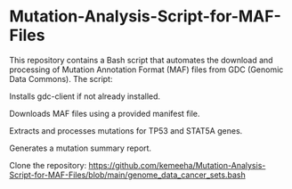 # Mutation-Analysis-Script-for-MAF-Files
This repository contains a Bash script that automates the download and processing of Mutation Annotation Format (MAF) files from GDC (Genomic Data Commons). The script:

Installs gdc-client if not already installed.

Downloads MAF files using a provided manifest file.

Extracts and processes mutations for TP53 and STAT5A genes.

Generates a mutation summary report.

Clone the repository: https://github.com/kemeeha/Mutation-Analysis-Script-for-MAF-Files/blob/main/genome_data_cancer_sets.bash
